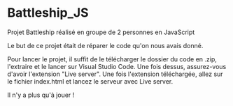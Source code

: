 # Battleship_JS

Projet Battleship réalisé en groupe de 2 personnes en JavaScript

Le but de ce projet était de réparer le code qu'on nous avais donné.

Pour lancer le projet, il suffit de le télécharger le dossier du code en .zip, l'extraire et le lancer sur Visual Studio Code. Une fois dessus, assurez-vous d'avoir l'extension "Live server". Une fois l'extension téléchargée, allez sur le fichier index.html et lancez le serveur avec Live server.

Il n'y a plus qu'à jouer !
